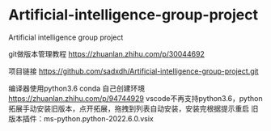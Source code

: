 # Artificial-intelligence-group-project
Artificial intelligence group project

git做版本管理教程
https://zhuanlan.zhihu.com/p/30044692

项目链接
https://github.com/sadxdh/Artificial-intelligence-group-project.git

编译器使用python3.6
conda 自己创建环境
https://zhuanlan.zhihu.com/p/94744929
vscode不再支持python3.6，python拓展手动安装旧版本，点开拓展，拖拽到列表自动安装，安装完根据提示重启
旧版本插件：ms-python.python-2022.6.0.vsix